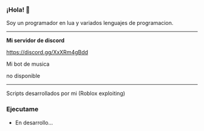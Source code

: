 ### ¡Hola! 👋

Soy un programador en lua y variados lenguajes de programacion.

----------------------------------------------------------------

**Mi servidor de discord**

https://discord.gg/XxXRm4gBdd

Mi bot de musica

no disponible

----------------------------------------------------------------

Scripts desarrollados por mi (Roblox exploiting)

### Ejecutame

- En desarrollo...

<!--
**outrozl/outrozl** is a ✨ _special_ ✨ repository because its `README.md` (this file) appears on your GitHub profile.

Here are some ideas to get you started:

- 🔭 I’m currently working on ...
- 🌱 I’m currently learning ...
- 👯 I’m looking to collaborate on ...
- 🤔 I’m looking for help with ...
- 💬 Ask me about ...
- 📫 How to reach me: ...
- 😄 Pronouns: ...
- ⚡ Fun fact: ...
-->
